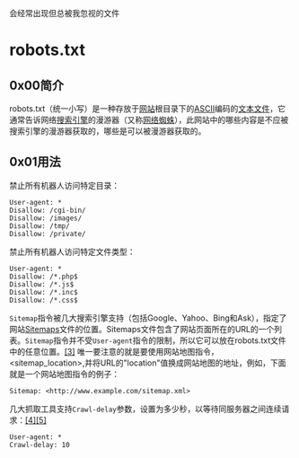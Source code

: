会经常出现但总被我忽视的文件

# robots.txt

## 0x00简介 

robots.txt（统一小写）是一种存放于[网站](https://zh.wikipedia.org/wiki/%E7%BD%91%E7%AB%99)根目录下的[ASCII](https://zh.wikipedia.org/wiki/ASCII)编码的[文本文件](https://zh.wikipedia.org/wiki/%E6%96%87%E6%9C%AC%E6%96%87%E4%BB%B6)，它通常告诉网络[搜索引擎](https://zh.wikipedia.org/wiki/%E6%90%9C%E7%B4%A2%E5%BC%95%E6%93%8E)的漫游器（又称[网络蜘蛛](https://zh.wikipedia.org/wiki/%E7%BD%91%E7%BB%9C%E8%9C%98%E8%9B%9B)），此网站中的哪些内容是不应被搜索引擎的漫游器获取的，哪些是可以被漫游器获取的。

## 0x01用法



禁止所有机器人访问特定目录：

```text
User-agent: *
Disallow: /cgi-bin/
Disallow: /images/
Disallow: /tmp/
Disallow: /private/
```



禁止所有机器人访问特定文件类型：

```text
User-agent: *
Disallow: /*.php$
Disallow: /*.js$
Disallow: /*.inc$
Disallow: /*.css$
```



`Sitemap`指令被几大搜索引擎支持（包括Google、Yahoo、Bing和Ask），指定了网站[Sitemaps](https://zh.wikipedia.org/w/index.php?title=Sitemaps&action=edit&redlink=1)文件的位置。Sitemaps文件包含了网站页面所在的URL的一个列表。`Sitemap`指令并不受`User-agent`指令的限制，所以它可以放在robots.txt文件中的任意位置。[\[3\]](https://zh.wikipedia.org/wiki/Robots.txt#cite_note-3) 唯一要注意的就是要使用网站地图指令，&lt;sitemap\_location&gt;,并将URL的"location"值换成网站地图的地址，例如，下面就是一个网站地图指令的例子：

```text
Sitemap: <http://www.example.com/sitemap.xml>
```



几大抓取工具支持`Crawl-delay`参数，设置为多少秒，以等待同服务器之间连续请求：[\[4\]](https://zh.wikipedia.org/wiki/Robots.txt#cite_note-4)[\[5\]](https://zh.wikipedia.org/wiki/Robots.txt#cite_note-5)

```text
User-agent: *
Crawl-delay: 10
```